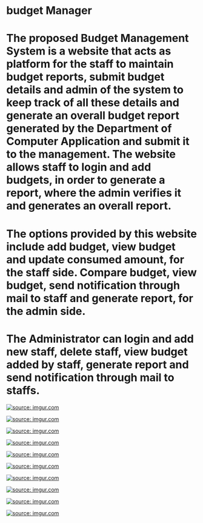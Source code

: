 # budget Manager
# The proposed Budget Management System is a website that acts as platform for the staff to maintain budget reports, submit budget details and admin of the system to keep track of all these details and generate an overall budget report generated by the Department of Computer Application and submit it to the management. The website allows staff to login and add budgets, in order to generate a report, where the admin verifies it and generates an overall report. 
# The options provided by this website include add budget, view budget and update consumed amount, for the staff side. Compare budget, view budget, send notification through mail to staff and generate report, for the admin side.
# The Administrator can login and add new staff, delete staff, view budget added by staff, generate report and send notification through mail to staffs. 

<a href="https://imgur.com/rzAmBl1"><img src="https://i.imgur.com/rzAmBl1.png" title="source: imgur.com" /></a>

<a href="https://imgur.com/f8bPzSa"><img src="https://i.imgur.com/f8bPzSa.png" title="source: imgur.com" /></a>

<a href="https://imgur.com/FyXT8Ul"><img src="https://i.imgur.com/FyXT8Ul.png" title="source: imgur.com" /></a>

<a href="https://imgur.com/h0dLsPm"><img src="https://i.imgur.com/h0dLsPm.png" title="source: imgur.com" /></a>

<a href="https://imgur.com/cqlM1Yz"><img src="https://i.imgur.com/cqlM1Yz.png" title="source: imgur.com" /></a>

<a href="https://imgur.com/rL2vdxX"><img src="https://i.imgur.com/rL2vdxX.png" title="source: imgur.com" /></a>

<a href="https://imgur.com/CIscnSv"><img src="https://i.imgur.com/CIscnSv.png" title="source: imgur.com" /></a>

<a href="https://imgur.com/wmITa3E"><img src="https://i.imgur.com/wmITa3E.png" title="source: imgur.com" /></a>

<a href="https://imgur.com/cIpl4nt"><img src="https://i.imgur.com/cIpl4nt.png" title="source: imgur.com" /></a>

<a href="https://imgur.com/0Dke3m3"><img src="https://i.imgur.com/0Dke3m3.png" title="source: imgur.com" /></a>
